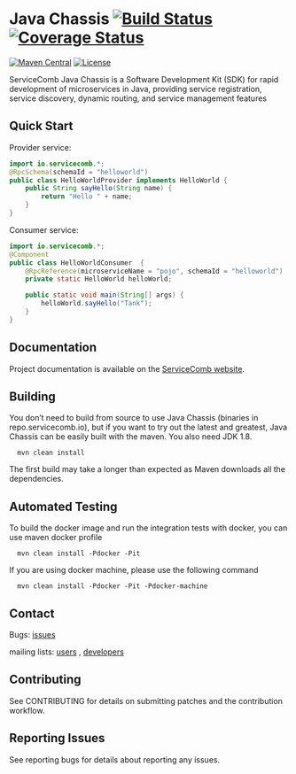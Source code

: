 # Java Chassis [![Build Status](https://travis-ci.org/ServiceComb/java-chassis.svg?branch=master)](https://travis-ci.org/ServiceComb/java-chassis?branch=master)[![Coverage Status](https://coveralls.io/repos/github/ServiceComb/java-chassis/badge.svg?branch=master)](https://coveralls.io/github/ServiceComb/java-chassis?branch=master)
[![Maven Central](https://maven-badges.herokuapp.com/maven-central/io.servicecomb/java-chassis-distribution/badge.svg)](http://search.maven.org/#search%7Cga%7C1%7Cio.servicecomb)
[![License](https://img.shields.io/badge/license-Apache%202-4EB1BA.svg)](https://www.apache.org/licenses/LICENSE-2.0.html)

ServiceComb Java Chassis is a Software Development Kit (SDK) for rapid development of microservices in Java, providing service registration, service discovery, dynamic routing, and service management features

## Quick Start

Provider service:
```java
import io.servicecomb.*;
@RpcSchema(schemaId = "helloworld")
public class HelloWorldProvider implements HelloWorld {
    public String sayHello(String name) {
        return "Hello " + name;
    }
}
```

Consumer service:
```java
import io.servicecomb.*;
@Component
public class HelloWorldConsumer  {
	@RpcReference(microserviceName = "pojo", schemaId = "helloworld")
	private static HelloWorld helloWorld;

	public static void main(String[] args) {
		helloWorld.sayHello("Tank");
	}
}
```

## Documentation

Project documentation is available on the [ServiceComb website][servicecomb-website].

[servicecomb-website]: http://servicecomb.io/

## Building

You don’t need to build from source to use Java Chassis (binaries in repo.servicecomb.io), but if you want to try out the latest and greatest, Java Chassis can be easily built with the maven.  You also need JDK 1.8.

      mvn clean install

The first build may take a longer than expected as Maven downloads all the dependencies.

## Automated Testing

  To build the docker image and run the integration tests with docker, you can use maven docker profile 
  
      mvn clean install -Pdocker -Pit
      
  If you are using docker machine, please use the following command
  
      mvn clean install -Pdocker -Pit -Pdocker-machine
      
## Contact

Bugs: [issues](https://github.com/ServiceComb/java-chassis/issues)

mailing lists: [users](https://groups.google.com/forum/#!forum/servicecomb-users) , [developers](https://groups.google.com/forum/#!forum/servicecomb-developers)


## Contributing

See CONTRIBUTING for details on submitting patches and the contribution workflow.

## Reporting Issues

See reporting bugs for details about reporting any issues.
